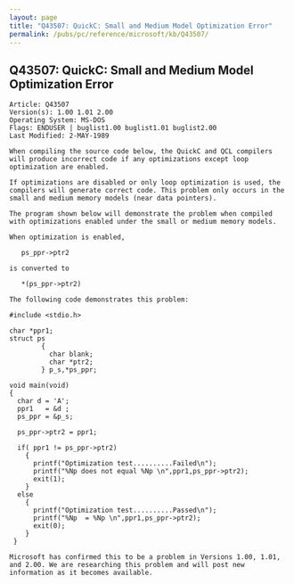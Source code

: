 ```yaml
---
layout: page
title: "Q43507: QuickC: Small and Medium Model Optimization Error"
permalink: /pubs/pc/reference/microsoft/kb/Q43507/
---
```


## Q43507: QuickC: Small and Medium Model Optimization Error

	Article: Q43507
	Version(s): 1.00 1.01 2.00
	Operating System: MS-DOS
	Flags: ENDUSER | buglist1.00 buglist1.01 buglist2.00
	Last Modified: 2-MAY-1989
	
	When compiling the source code below, the QuickC and QCL compilers
	will produce incorrect code if any optimizations except loop
	optimization are enabled.
	
	If optimizations are disabled or only loop optimization is used, the
	compilers will generate correct code. This problem only occurs in the
	small and medium memory models (near data pointers).
	
	The program shown below will demonstrate the problem when compiled
	with optimizations enabled under the small or medium memory models.
	
	When optimization is enabled,
	
	   ps_ppr->ptr2
	
	is converted to
	
	   *(ps_ppr->ptr2)
	
	The following code demonstrates this problem:
	
	#include <stdio.h>
	
	char *ppr1;
	struct ps
	        {
	          char blank;
	          char *ptr2;
	        } p_s,*ps_ppr;
	
	void main(void)
	{
	  char d = 'A';
	  ppr1   = &d ;
	  ps_ppr = &p_s;
	
	  ps_ppr->ptr2 = ppr1;
	
	  if( ppr1 != ps_ppr->ptr2)
	    {
	      printf("Optimization test..........Failed\n");
	      printf("%Np does not equal %Np \n",ppr1,ps_ppr->ptr2);
	      exit(1);
	    }
	  else
	    {
	      printf("Optimization test..........Passed\n");
	      printf("%Np  = %Np \n",ppr1,ps_ppr->ptr2);
	      exit(0);
	    }
	 }
	
	Microsoft has confirmed this to be a problem in Versions 1.00, 1.01,
	and 2.00. We are researching this problem and will post new
	information as it becomes available.
